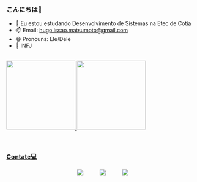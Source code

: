 ### こんにちは👋

- 🌱 Eu estou estudando Desenvolvimento de Sistemas na Etec de Cotia
- 📫 Email: hugo.issao.matsumoto@gmail.com
- 😄 Pronouns: Ele/Dele
- 🧠 INFJ

<br>
<div>
  <a href="https://github.com/An4lu">
  <img height="180em" src="https://github-readme-stats.vercel.app/api?username=Hugao21&show_icons=true&theme=demo&include_all_commits=true&count_private=true"/>
  <img height="180em" src="https://github-readme-stats.vercel.app/api/top-langs/?username=Hugao21&layout=compact&langs_count=16&theme=demo"/>
</div>
<br>
<br>
  
### Contate💻
  
  <div> 
  <p align="center">
  <a href="https://instagram.com/hugaooo0" target="_blank"><img src="https://img.shields.io/badge/-Instagram-%23E4405F?style=for-the-badge&logo=instagram&logoColor=white" target="_blank"></a>
     &nbsp;&nbsp;&nbsp;&nbsp;&nbsp;&nbsp;&nbsp;&nbsp;&nbsp;
  <a href="https://www.linkedin.com/in/hugo-matsumoto-82502b216/" target="_blank"><img src="https://img.shields.io/badge/-LinkedIn-%230077B5?style=for-the-badge&logo=linkedin&logoColor=white" target="_blank"></a> 
     &nbsp;&nbsp;&nbsp;&nbsp;&nbsp;&nbsp;&nbsp;&nbsp;&nbsp;
      <a href="mailto:hugo.issao.matsumoto@gmail.com"><img src="https://img.shields.io/badge/gmail-D14836?&style=for-the-badge&logo=gmail&logoColor=white&link=mailto:juuhf.de@gmail.com"></a>  
  </p>
</div>


  
